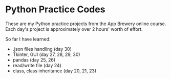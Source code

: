 # Python Practice Codes
These are my Python practice projects from the App Brewery online course. Each day's project is approximately over 2 hours' worth of effort.

So far I have learned:
- .json files handling (day 30)
- Tkinter, GUI (day 27, 28, 29, 30)
- pandas (day 25, 26)
- read/write file (day 24)
- class, class inheritance (day 20, 21, 23)